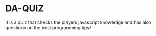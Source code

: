 # DA-QUIZ
It is a quiz that checks the players javascript knowledge and has also questions on the best programming tips!
